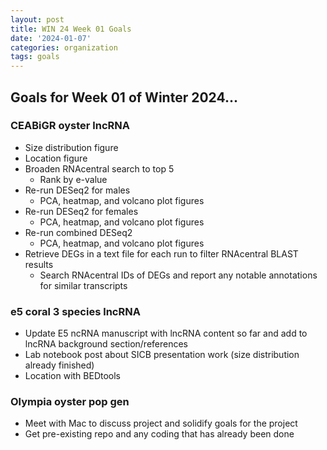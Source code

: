 ```yaml
---
layout: post
title: WIN 24 Week 01 Goals
date: '2024-01-07'
categories: organization
tags: goals
---
```


## Goals for Week 01 of Winter 2024...

### CEABiGR oyster lncRNA
* Size distribution figure
* Location figure
* Broaden RNAcentral search to top 5
  * Rank by e-value
* Re-run DESeq2 for males
  * PCA, heatmap, and volcano plot figures
* Re-run DESeq2 for females
  * PCA, heatmap, and volcano plot figures
* Re-run combined DESeq2
  * PCA, heatmap, and volcano plot figures
* Retrieve DEGs in a text file for each run to filter RNAcentral BLAST results
  * Search RNAcentral IDs of DEGs and report any notable annotations for similar transcripts

### e5 coral 3 species lncRNA
* Update E5 ncRNA manuscript with lncRNA content so far and add to lncRNA background section/references
* Lab notebook post about SICB presentation work (size distribution already finished)
* Location with BEDtools


### Olympia oyster pop gen
* Meet with Mac to discuss project and solidify goals for the project
* Get pre-existing repo and any coding that has already been done



